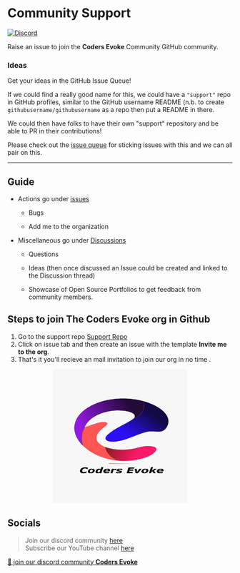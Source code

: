 
# Community Support
<!-- ALL-CONTRIBUTORS-BADGE:START - Do not remove or modify this section -->
[![Discord](https://img.shields.io/discord/747501329039097946?style=flat-square)](https://discord.gg/FZusE7FH4q)
<!-- ALL-CONTRIBUTORS-BADGE:END -->
Raise an issue to join the **Coders Evoke** Community GitHub community.

### Ideas

Get your ideas in the GitHub Issue Queue!

If we could find a really good name for this, we could have a `"support"` repo in GitHub profiles, similar to the GitHub username README (n.b. to create `githubusername/githubusername` as a repo then put a README in there.

We could then have folks to have their own "support" repository and be able to PR in their contributions!

Please check out the [issue queue](https://github.com/Coders-Evoke-Community/support/issues) for sticking issues with this and we can all pair on this.

---
 ## Guide

   - Actions go under [issues](https://github.com/Coders-Evoke-Community/support/issues)
   
      - Bugs
      
      - Add me to the organization 
      
   - Miscellaneous go under [Discussions](https://github.com/Coders-Evoke-Community/support/discussions)
   
     - Questions
     
     - Ideas (then once discussed an Issue could be created and linked to the Discussion thread)
	 
	 - Showcase of Open Source Portfolios to get feedback from community members.
    
     
      
## Steps to join The Coders Evoke org in Github
1. Go to the support repo [Support Repo](https://github.com/Coders-Evoke-Community/support)
2. Click on issue tab and then create an issue with the template **Invite me to the org**.
3. That's it you'll recieve an mail invitation to join our org in no time . 

<div style="text-align:center">
  <img src="image/coders%20evoke%203.jpeg" width="300" height="300" />
</div>


## Socials

>Join our discord community [here](https://discord.gg/FZusE7FH4q)   
>Subscribe our YouTube channel [here](https://youtube.com/channel/UCFE8w2GXyhRTF_CObDIOKnQ)

<a href="https://discord.gg/FZusE7FH4q">👋 join our discord community <strong>Coders Evoke</strong> </a>

